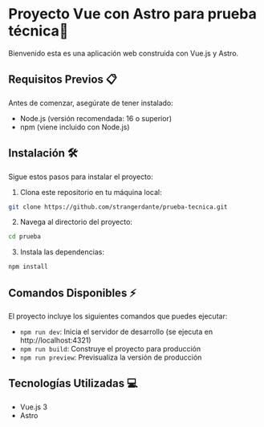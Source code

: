 # Proyecto Vue con Astro para prueba técnica🚀

Bienvenido esta es una aplicación web construida con Vue.js y Astro.

## Requisitos Previos 📋

Antes de comenzar, asegúrate de tener instalado:
- Node.js (versión recomendada: 16 o superior)
- npm (viene incluido con Node.js)

## Instalación 🛠️

Sigue estos pasos para instalar el proyecto:

1. Clona este repositorio en tu máquina local:
```bash
git clone https://github.com/strangerdante/prueba-tecnica.git
```

2. Navega al directorio del proyecto:
```bash
cd prueba
```

3. Instala las dependencias:
```bash
npm install
```

## Comandos Disponibles ⚡

El proyecto incluye los siguientes comandos que puedes ejecutar:

- `npm run dev`: Inicia el servidor de desarrollo (se ejecuta en http://localhost:4321)
- `npm run build`: Construye el proyecto para producción
- `npm run preview`: Previsualiza la versión de producción

## Tecnologías Utilizadas 💻

- Vue.js 3
- Astro
